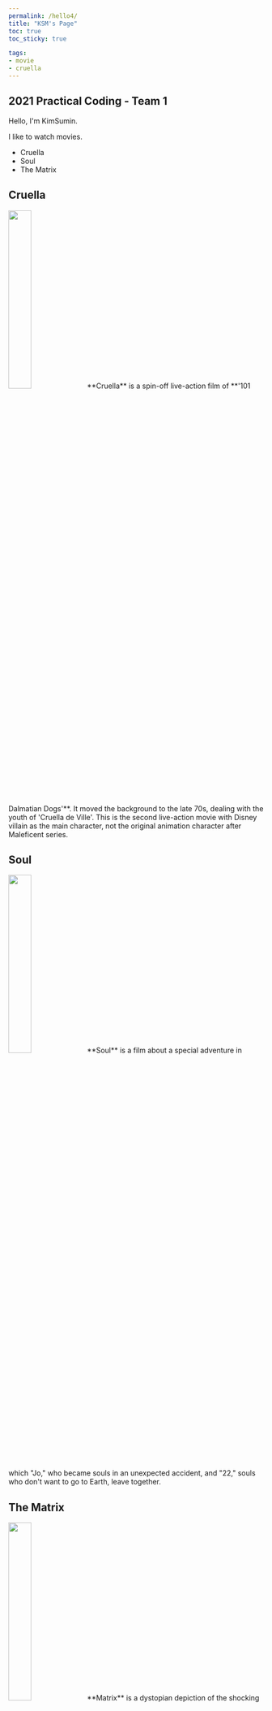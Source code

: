 ```yaml
---
permalink: /hello4/
title: "KSM's Page"
toc: true
toc_sticky: true

tags:
- movie
- cruella
---
```


## 2021 Practical Coding - Team 1

Hello, I'm KimSumin.

I like to watch movies.
* Cruella
* Soul
* The Matrix

## Cruella
<!--![크루엘라 포스터](https://movie-phinf.pstatic.net/20210512_139/1620799657168vGIqq_JPEG/movie_image.jpg)-->
<img src = "https://movie-phinf.pstatic.net/20210512_139/1620799657168vGIqq_JPEG/movie_image.jpg" width="30%">
**Cruella** is a spin-off live-action film of **'101 Dalmatian Dogs'**. It moved the background to the late 70s, dealing with the youth of 'Cruella de Ville'. This is the second live-action movie with Disney villain as the main character, not the original animation character after Maleficent series.

## Soul
<img src = "https://movie-phinf.pstatic.net/20210107_160/1609984702837oNdmw_JPEG/movie_image.jpg" width="30%">
**Soul** is a film about a special adventure in which "Jo," who became souls in an unexpected accident, and "22," souls who don't want to go to Earth, leave together.

## The Matrix
<img src = "https://movie-phinf.pstatic.net/20190918_181/15687851708976qvGM_JPEG/movie_image.jpg" width="30%">
**Matrix** is a dystopian depiction of the shocking future of mankind growing in artificial womb under the control of artificial intelligence robots in 2199 A.D.
